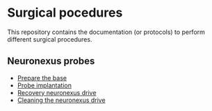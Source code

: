 # Surgical pocedures

This repository contains the documentation (or protocols) to perform different surgical procedures.


## Neuronexus probes
* [Prepare the base](Neuronexus/prepare_base.md)
* [Probe implantation](Neuronexus/implantation.md)
* [Recovery neuronexus drive](Neuronexus/recovery.md)
* [Cleaning the neuronexus drive](Neuronexus/cleaning.md)
